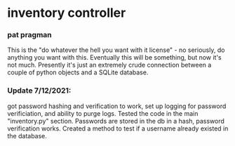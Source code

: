 # inventory controller

### pat pragman

This is the "do whatever the hell you want with it license" - no seriously, do anything you want with this.  Eventually this will be something, but now it's not much.  Presently it's just an extremely crude connection between a couple of python objects and a SQLite database.

### Update 7/12/2021:
got password hashing and verification to work, set up logging for password verificiation, and ability to purge logs.  Tested the code in the main "inventory.py" section.  Passwords are stored in the db in a hash, password verification works.  Created a method to test if a username already existed in the database.

